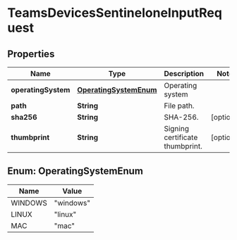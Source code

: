 

# TeamsDevicesSentineloneInputRequest


## Properties

| Name | Type | Description | Notes |
|------------ | ------------- | ------------- | -------------|
|**operatingSystem** | [**OperatingSystemEnum**](#OperatingSystemEnum) | Operating system |  |
|**path** | **String** | File path. |  |
|**sha256** | **String** | SHA-256. |  [optional] |
|**thumbprint** | **String** | Signing certificate thumbprint. |  [optional] |



## Enum: OperatingSystemEnum

| Name | Value |
|---- | -----|
| WINDOWS | &quot;windows&quot; |
| LINUX | &quot;linux&quot; |
| MAC | &quot;mac&quot; |



